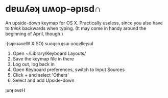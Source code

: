 dɐɯʎǝʞ uʍop-ǝpısd∩
==================

An upside-down keymap for OS X. Practically useless, since you also have to *think* backwards when typing. (It may come in handy around the beginning of April, though.)

:(sʞɔıɹǝʌɐW X SO) suoıʇɔnɹʇsuı uoıʇɐllɐʇsuI

1. Open ~/Library/Keyboard Layouts/
2. Save the keymap file in there
3. Log out, log back in
4. Open Keyboard preferences, switch to Input Sources
5. Click + and select 'Others'
6. Select and add Upside-down

¡unɟ ǝʌɐH
